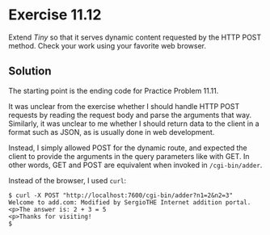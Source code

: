 # Exercise 11.12

Extend *Tiny* so that it serves dynamic content requested by the HTTP POST method. Check your
work using your favorite web browser.

## Solution

The starting point is the ending code for Practice Problem 11.11.

It was unclear from the exercise whether I should handle HTTP POST requests by reading the
request body and parse the arguments that way. Similarly, it was unclear to me whether
I should return data to the client in a format such as JSON, as is usually done in web development.

Instead, I simply allowed POST for the dynamic route, and expected the client to provide the
arguments in the query parameters like with GET. In other words, GET and POST are equivalent
when invoked in `/cgi-bin/adder`.

Instead of the browser, I used `curl`:

```
$ curl -X POST "http://localhost:7600/cgi-bin/adder?n1=2&n2=3"
Welcome to add.com: Modified by SergioTHE Internet addition portal.
<p>The answer is: 2 + 3 = 5
<p>Thanks for visiting!
$
```
